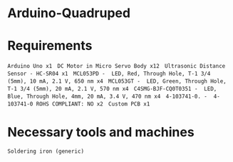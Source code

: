 # Arduino-Quadruped

# Requirements
`Arduino Uno x1` &nbsp;
`DC Motor in Micro Servo Body x12` &nbsp;
`Ultrasonic Distance Sensor - HC-SR04 x1` &nbsp;
`MCL053PD -  LED, Red, Through Hole, T-1 3/4 (5mm), 10 mA, 2.1 V, 650 nm x4` &nbsp;
`MCL053GT -  LED, Green, Through Hole, T-1 3/4 (5mm), 20 mA, 2.1 V, 570 nm x4` &nbsp;
`C4SMG-BJF-CQ0T0351 -  LED, Blue, Through Hole, 4mm, 20 mA, 3.4 V, 470 nm x4` &nbsp;
`4-103741-0. -  4-103741-0 ROHS COMPLIANT: NO x2` &nbsp;
`Custom PCB x1` &nbsp;

# Necessary tools and machines
`Soldering iron (generic)`
